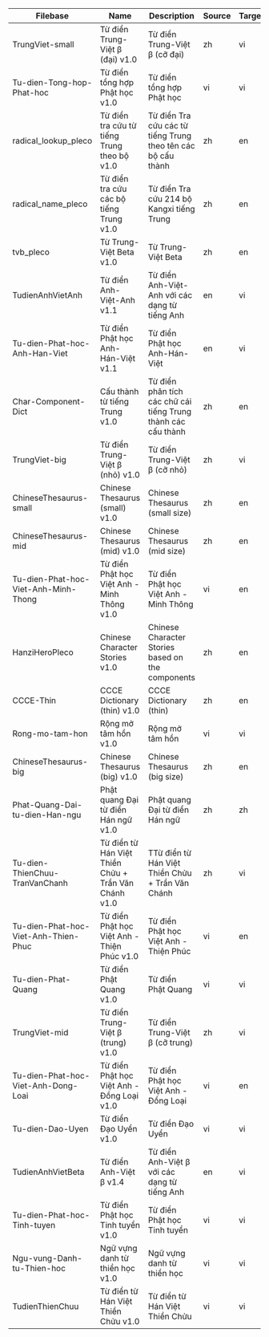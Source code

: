 | Filebase | Name | Description | Source | Target | Owner/Editor | URL | Version | Definitions | dictd.zip | dsl.dz | epub | kobo.zip | mobi | stardict.zip | yomitan.zip
| --- | --- | --- | --- | --- | --- | --- | --- | --- | --- | --- | --- | --- | --- | --- | --- |
| TrungViet-small | Từ điển Trung-Việt β (đại) v1.0 | Từ điển Trung-Việt β (cỡ đại) | zh | vi |  | https://github.com/catusphan/dictionary | 1.0 | 78157 | [Download](https://github.com/catusf/tudien/releases/tag/v3.0/TrungViet-small.dictd.zip) | [Download](https://github.com/catusf/tudien/releases/tag/v3.0/TrungViet-small.dsl.dz) | [Download](https://github.com/catusf/tudien/releases/tag/v3.0/TrungViet-small.epub) | [Download](https://github.com/catusf/tudien/releases/tag/v3.0/TrungViet-small.kobo.zip) | [Download](https://github.com/catusf/tudien/releases/tag/v3.0/TrungViet-small.mobi) | [Download](https://github.com/catusf/tudien/releases/tag/v3.0/TrungViet-small.stardict.zip) | [Download](https://github.com/catusf/tudien/releases/tag/v3.0/TrungViet-small.yomitan.zip) |
| Tu-dien-Tong-hop-Phat-hoc | Từ điển tổng hợp Phật học v1.0 | Từ điển tổng hợp Phật học | vi | vi |  | https://github.com/catusphan/dictionary | 1.0 | 49569 | [Download](https://github.com/catusf/tudien/releases/tag/v3.0/Tu-dien-Tong-hop-Phat-hoc.dictd.zip) | [Download](https://github.com/catusf/tudien/releases/tag/v3.0/Tu-dien-Tong-hop-Phat-hoc.dsl.dz) | [Download](https://github.com/catusf/tudien/releases/tag/v3.0/Tu-dien-Tong-hop-Phat-hoc.epub) | [Download](https://github.com/catusf/tudien/releases/tag/v3.0/Tu-dien-Tong-hop-Phat-hoc.kobo.zip) | [Download](https://github.com/catusf/tudien/releases/tag/v3.0/Tu-dien-Tong-hop-Phat-hoc.mobi) | [Download](https://github.com/catusf/tudien/releases/tag/v3.0/Tu-dien-Tong-hop-Phat-hoc.stardict.zip) | [Download](https://github.com/catusf/tudien/releases/tag/v3.0/Tu-dien-Tong-hop-Phat-hoc.yomitan.zip) |
| radical_lookup_pleco | Từ điển tra cứu từ tiếng Trung theo bộ v1.0 | Từ điển Tra cứu các từ tiếng Trung theo tên các bộ cấu thành | zh | en |  | https://github.com/catusphan/dictionary | 1.0 | 265984 | [Download](https://github.com/catusf/tudien/releases/tag/v3.0/radical_lookup_pleco.dictd.zip) | [Download](https://github.com/catusf/tudien/releases/tag/v3.0/radical_lookup_pleco.dsl.dz) | [Download](https://github.com/catusf/tudien/releases/tag/v3.0/radical_lookup_pleco.epub) | [Download](https://github.com/catusf/tudien/releases/tag/v3.0/radical_lookup_pleco.kobo.zip) | [Download](https://github.com/catusf/tudien/releases/tag/v3.0/radical_lookup_pleco.mobi) | [Download](https://github.com/catusf/tudien/releases/tag/v3.0/radical_lookup_pleco.stardict.zip) | [Download](https://github.com/catusf/tudien/releases/tag/v3.0/radical_lookup_pleco.yomitan.zip) |
| radical_name_pleco | Từ điển tra cứu các bộ tiếng Trung v1.0 | Từ điển Tra cứu 214 bộ Kangxi tiếng Trung | zh | en |  | https://github.com/catusphan/dictionary | 1.0 | 789 | [Download](https://github.com/catusf/tudien/releases/tag/v3.0/radical_name_pleco.dictd.zip) | [Download](https://github.com/catusf/tudien/releases/tag/v3.0/radical_name_pleco.dsl.dz) | [Download](https://github.com/catusf/tudien/releases/tag/v3.0/radical_name_pleco.epub) | [Download](https://github.com/catusf/tudien/releases/tag/v3.0/radical_name_pleco.kobo.zip) | [Download](https://github.com/catusf/tudien/releases/tag/v3.0/radical_name_pleco.mobi) | [Download](https://github.com/catusf/tudien/releases/tag/v3.0/radical_name_pleco.stardict.zip) | [Download](https://github.com/catusf/tudien/releases/tag/v3.0/radical_name_pleco.yomitan.zip) |
| tvb_pleco | Từ Trung-Việt Beta v1.0 | Từ Trung-Việt Beta | zh | en |  | https://github.com/catusphan/dictionary | 1.0 | 78157 | [Download](https://github.com/catusf/tudien/releases/tag/v3.0/tvb_pleco.dictd.zip) | [Download](https://github.com/catusf/tudien/releases/tag/v3.0/tvb_pleco.dsl.dz) | [Download](https://github.com/catusf/tudien/releases/tag/v3.0/tvb_pleco.epub) | [Download](https://github.com/catusf/tudien/releases/tag/v3.0/tvb_pleco.kobo.zip) | [Download](https://github.com/catusf/tudien/releases/tag/v3.0/tvb_pleco.mobi) | [Download](https://github.com/catusf/tudien/releases/tag/v3.0/tvb_pleco.stardict.zip) | [Download](https://github.com/catusf/tudien/releases/tag/v3.0/tvb_pleco.yomitan.zip) |
| TudienAnhVietAnh | Từ điển Anh-Việt-Anh v1.1 | Từ điển Anh-Việt-Anh với các dạng từ tiếng Anh | en | vi |  | https://github.com/catusphan/dictionary | 1.1 | 148214 | [Download](https://github.com/catusf/tudien/releases/tag/v3.0/TudienAnhVietAnh.dictd.zip) | [Download](https://github.com/catusf/tudien/releases/tag/v3.0/TudienAnhVietAnh.dsl.dz) | [Download](https://github.com/catusf/tudien/releases/tag/v3.0/TudienAnhVietAnh.epub) | [Download](https://github.com/catusf/tudien/releases/tag/v3.0/TudienAnhVietAnh.kobo.zip) | [Download](https://github.com/catusf/tudien/releases/tag/v3.0/TudienAnhVietAnh.mobi) | [Download](https://github.com/catusf/tudien/releases/tag/v3.0/TudienAnhVietAnh.stardict.zip) | [Download](https://github.com/catusf/tudien/releases/tag/v3.0/TudienAnhVietAnh.yomitan.zip) |
| Tu-dien-Phat-hoc-Anh-Han-Viet | Từ điển Phật học Anh-Hán-Việt v1.1 | Từ điển Phật học Anh-Hán-Việt | en | vi |  | https://github.com/catusphan/dictionary | 1.1 | 3914 | [Download](https://github.com/catusf/tudien/releases/tag/v3.0/Tu-dien-Phat-hoc-Anh-Han-Viet.dictd.zip) | [Download](https://github.com/catusf/tudien/releases/tag/v3.0/Tu-dien-Phat-hoc-Anh-Han-Viet.dsl.dz) | [Download](https://github.com/catusf/tudien/releases/tag/v3.0/Tu-dien-Phat-hoc-Anh-Han-Viet.epub) | [Download](https://github.com/catusf/tudien/releases/tag/v3.0/Tu-dien-Phat-hoc-Anh-Han-Viet.kobo.zip) | [Download](https://github.com/catusf/tudien/releases/tag/v3.0/Tu-dien-Phat-hoc-Anh-Han-Viet.mobi) | [Download](https://github.com/catusf/tudien/releases/tag/v3.0/Tu-dien-Phat-hoc-Anh-Han-Viet.stardict.zip) | [Download](https://github.com/catusf/tudien/releases/tag/v3.0/Tu-dien-Phat-hoc-Anh-Han-Viet.yomitan.zip) |
| Char-Component-Dict | Cấu thành từ tiếng Trung v1.0 | Từ điển phân tích các chữ cái tiếng Trung thành các cấu thành | zh | en |  | https://github.com/catusphan/dictionary | 1.0 | 9145 | [Download](https://github.com/catusf/tudien/releases/tag/v3.0/Char-Component-Dict.dictd.zip) | [Download](https://github.com/catusf/tudien/releases/tag/v3.0/Char-Component-Dict.dsl.dz) | [Download](https://github.com/catusf/tudien/releases/tag/v3.0/Char-Component-Dict.epub) | [Download](https://github.com/catusf/tudien/releases/tag/v3.0/Char-Component-Dict.kobo.zip) | [Download](https://github.com/catusf/tudien/releases/tag/v3.0/Char-Component-Dict.mobi) | [Download](https://github.com/catusf/tudien/releases/tag/v3.0/Char-Component-Dict.stardict.zip) | [Download](https://github.com/catusf/tudien/releases/tag/v3.0/Char-Component-Dict.yomitan.zip) |
| TrungViet-big | Từ điển Trung-Việt β (nhỏ) v1.0 | Từ điển Trung-Việt β (cỡ nhỏ) | zh | vi |  | https://github.com/catusphan/dictionary | 1.0 | 78157 | [Download](https://github.com/catusf/tudien/releases/tag/v3.0/TrungViet-big.dictd.zip) | [Download](https://github.com/catusf/tudien/releases/tag/v3.0/TrungViet-big.dsl.dz) | [Download](https://github.com/catusf/tudien/releases/tag/v3.0/TrungViet-big.epub) | [Download](https://github.com/catusf/tudien/releases/tag/v3.0/TrungViet-big.kobo.zip) | [Download](https://github.com/catusf/tudien/releases/tag/v3.0/TrungViet-big.mobi) | [Download](https://github.com/catusf/tudien/releases/tag/v3.0/TrungViet-big.stardict.zip) | [Download](https://github.com/catusf/tudien/releases/tag/v3.0/TrungViet-big.yomitan.zip) |
| ChineseThesaurus-small | Chinese Thesaurus (small) v1.0 | Chinese Thesaurus (small size) | zh | en |  | https://github.com/catusphan/dictionary | 1.0 | 50129 | [Download](https://github.com/catusf/tudien/releases/tag/v3.0/ChineseThesaurus-small.dictd.zip) | [Download](https://github.com/catusf/tudien/releases/tag/v3.0/ChineseThesaurus-small.dsl.dz) | [Download](https://github.com/catusf/tudien/releases/tag/v3.0/ChineseThesaurus-small.epub) | [Download](https://github.com/catusf/tudien/releases/tag/v3.0/ChineseThesaurus-small.kobo.zip) | [Download](https://github.com/catusf/tudien/releases/tag/v3.0/ChineseThesaurus-small.mobi) | [Download](https://github.com/catusf/tudien/releases/tag/v3.0/ChineseThesaurus-small.stardict.zip) | [Download](https://github.com/catusf/tudien/releases/tag/v3.0/ChineseThesaurus-small.yomitan.zip) |
| ChineseThesaurus-mid | Chinese Thesaurus (mid) v1.0 | Chinese Thesaurus (mid size) | zh | en |  | https://github.com/catusphan/dictionary | 1.0 | 50129 | [Download](https://github.com/catusf/tudien/releases/tag/v3.0/ChineseThesaurus-mid.dictd.zip) | [Download](https://github.com/catusf/tudien/releases/tag/v3.0/ChineseThesaurus-mid.dsl.dz) | [Download](https://github.com/catusf/tudien/releases/tag/v3.0/ChineseThesaurus-mid.epub) | [Download](https://github.com/catusf/tudien/releases/tag/v3.0/ChineseThesaurus-mid.kobo.zip) | [Download](https://github.com/catusf/tudien/releases/tag/v3.0/ChineseThesaurus-mid.mobi) | [Download](https://github.com/catusf/tudien/releases/tag/v3.0/ChineseThesaurus-mid.stardict.zip) | [Download](https://github.com/catusf/tudien/releases/tag/v3.0/ChineseThesaurus-mid.yomitan.zip) |
| Tu-dien-Phat-hoc-Viet-Anh-Minh-Thong | Từ điển Phật học Việt Anh - Minh Thông v1.0 | Từ điển Phật học Việt Anh - Minh Thông | vi | en |  | https://github.com/catusphan/dictionary | 1.0 | 9113 | [Download](https://github.com/catusf/tudien/releases/tag/v3.0/Tu-dien-Phat-hoc-Viet-Anh-Minh-Thong.dictd.zip) | [Download](https://github.com/catusf/tudien/releases/tag/v3.0/Tu-dien-Phat-hoc-Viet-Anh-Minh-Thong.dsl.dz) | [Download](https://github.com/catusf/tudien/releases/tag/v3.0/Tu-dien-Phat-hoc-Viet-Anh-Minh-Thong.epub) | [Download](https://github.com/catusf/tudien/releases/tag/v3.0/Tu-dien-Phat-hoc-Viet-Anh-Minh-Thong.kobo.zip) | [Download](https://github.com/catusf/tudien/releases/tag/v3.0/Tu-dien-Phat-hoc-Viet-Anh-Minh-Thong.mobi) | [Download](https://github.com/catusf/tudien/releases/tag/v3.0/Tu-dien-Phat-hoc-Viet-Anh-Minh-Thong.stardict.zip) | [Download](https://github.com/catusf/tudien/releases/tag/v3.0/Tu-dien-Phat-hoc-Viet-Anh-Minh-Thong.yomitan.zip) |
| HanziHeroPleco | Chinese Character Stories v1.0 | Chinese Character Stories based on the components | zh | en |  | https://github.com/catusphan/dictionary | 1.0 | 3300 | [Download](https://github.com/catusf/tudien/releases/tag/v3.0/HanziHeroPleco.dictd.zip) | [Download](https://github.com/catusf/tudien/releases/tag/v3.0/HanziHeroPleco.dsl.dz) | [Download](https://github.com/catusf/tudien/releases/tag/v3.0/HanziHeroPleco.epub) | [Download](https://github.com/catusf/tudien/releases/tag/v3.0/HanziHeroPleco.kobo.zip) | [Download](https://github.com/catusf/tudien/releases/tag/v3.0/HanziHeroPleco.mobi) | [Download](https://github.com/catusf/tudien/releases/tag/v3.0/HanziHeroPleco.stardict.zip) | [Download](https://github.com/catusf/tudien/releases/tag/v3.0/HanziHeroPleco.yomitan.zip) |
| CCCE-Thin | CCCE Dictionary (thin) v1.0 | CCCE Dictionary (thin) | zh | en |  | https://github.com/catusphan/dictionary | 1.0 | 107334 | [Download](https://github.com/catusf/tudien/releases/tag/v3.0/CCCE-Thin.dictd.zip) | [Download](https://github.com/catusf/tudien/releases/tag/v3.0/CCCE-Thin.dsl.dz) | [Download](https://github.com/catusf/tudien/releases/tag/v3.0/CCCE-Thin.epub) | [Download](https://github.com/catusf/tudien/releases/tag/v3.0/CCCE-Thin.kobo.zip) | [Download](https://github.com/catusf/tudien/releases/tag/v3.0/CCCE-Thin.mobi) | [Download](https://github.com/catusf/tudien/releases/tag/v3.0/CCCE-Thin.stardict.zip) | [Download](https://github.com/catusf/tudien/releases/tag/v3.0/CCCE-Thin.yomitan.zip) |
| Rong-mo-tam-hon | Rộng mở tâm hồn v1.0 | Rộng mở tâm hồn | vi | vi |  | https://github.com/catusphan/dictionary | 1.0 | 1347 | [Download](https://github.com/catusf/tudien/releases/tag/v3.0/Rong-mo-tam-hon.dictd.zip) | [Download](https://github.com/catusf/tudien/releases/tag/v3.0/Rong-mo-tam-hon.dsl.dz) | [Download](https://github.com/catusf/tudien/releases/tag/v3.0/Rong-mo-tam-hon.epub) | [Download](https://github.com/catusf/tudien/releases/tag/v3.0/Rong-mo-tam-hon.kobo.zip) | [Download](https://github.com/catusf/tudien/releases/tag/v3.0/Rong-mo-tam-hon.mobi) | [Download](https://github.com/catusf/tudien/releases/tag/v3.0/Rong-mo-tam-hon.stardict.zip) | [Download](https://github.com/catusf/tudien/releases/tag/v3.0/Rong-mo-tam-hon.yomitan.zip) |
| ChineseThesaurus-big | Chinese Thesaurus (big) v1.0 | Chinese Thesaurus (big size) | zh | en |  | https://github.com/catusphan/dictionary | 1.0 | 50129 | [Download](https://github.com/catusf/tudien/releases/tag/v3.0/ChineseThesaurus-big.dictd.zip) | [Download](https://github.com/catusf/tudien/releases/tag/v3.0/ChineseThesaurus-big.dsl.dz) | [Download](https://github.com/catusf/tudien/releases/tag/v3.0/ChineseThesaurus-big.epub) | [Download](https://github.com/catusf/tudien/releases/tag/v3.0/ChineseThesaurus-big.kobo.zip) | [Download](https://github.com/catusf/tudien/releases/tag/v3.0/ChineseThesaurus-big.mobi) | [Download](https://github.com/catusf/tudien/releases/tag/v3.0/ChineseThesaurus-big.stardict.zip) | [Download](https://github.com/catusf/tudien/releases/tag/v3.0/ChineseThesaurus-big.yomitan.zip) |
| Phat-Quang-Dai-tu-dien-Han-ngu | Phật quang Đại từ điển Hán ngữ v1.0 | Phật quang Đại từ điển Hán ngữ | zh | zh |  | https://github.com/catusphan/dictionary | 1.0 | 22899 | [Download](https://github.com/catusf/tudien/releases/tag/v3.0/Phat-Quang-Dai-tu-dien-Han-ngu.dictd.zip) | [Download](https://github.com/catusf/tudien/releases/tag/v3.0/Phat-Quang-Dai-tu-dien-Han-ngu.dsl.dz) | [Download](https://github.com/catusf/tudien/releases/tag/v3.0/Phat-Quang-Dai-tu-dien-Han-ngu.epub) | [Download](https://github.com/catusf/tudien/releases/tag/v3.0/Phat-Quang-Dai-tu-dien-Han-ngu.kobo.zip) | [Download](https://github.com/catusf/tudien/releases/tag/v3.0/Phat-Quang-Dai-tu-dien-Han-ngu.mobi) | [Download](https://github.com/catusf/tudien/releases/tag/v3.0/Phat-Quang-Dai-tu-dien-Han-ngu.stardict.zip) | [Download](https://github.com/catusf/tudien/releases/tag/v3.0/Phat-Quang-Dai-tu-dien-Han-ngu.yomitan.zip) |
| Tu-dien-ThienChuu-TranVanChanh | Từ điển từ Hán Việt Thiền Chửu + Trần Văn Chánh v1.0 | TTừ điển từ Hán Việt Thiền Chửu + Trần Văn Chánh | zh | vi |  | https://github.com/catusphan/dictionary | 1.0 | 22030 | [Download](https://github.com/catusf/tudien/releases/tag/v3.0/Tu-dien-ThienChuu-TranVanChanh.dictd.zip) | [Download](https://github.com/catusf/tudien/releases/tag/v3.0/Tu-dien-ThienChuu-TranVanChanh.dsl.dz) | [Download](https://github.com/catusf/tudien/releases/tag/v3.0/Tu-dien-ThienChuu-TranVanChanh.epub) | [Download](https://github.com/catusf/tudien/releases/tag/v3.0/Tu-dien-ThienChuu-TranVanChanh.kobo.zip) | [Download](https://github.com/catusf/tudien/releases/tag/v3.0/Tu-dien-ThienChuu-TranVanChanh.mobi) | [Download](https://github.com/catusf/tudien/releases/tag/v3.0/Tu-dien-ThienChuu-TranVanChanh.stardict.zip) | [Download](https://github.com/catusf/tudien/releases/tag/v3.0/Tu-dien-ThienChuu-TranVanChanh.yomitan.zip) |
| Tu-dien-Phat-hoc-Viet-Anh-Thien-Phuc | Từ điển Phật học Việt Anh - Thiện Phúc v1.0 | Từ điển Phật học Việt Anh - Thiện Phúc | vi | en |  | https://github.com/catusphan/dictionary | 1.0 | 24767 | [Download](https://github.com/catusf/tudien/releases/tag/v3.0/Tu-dien-Phat-hoc-Viet-Anh-Thien-Phuc.dictd.zip) | [Download](https://github.com/catusf/tudien/releases/tag/v3.0/Tu-dien-Phat-hoc-Viet-Anh-Thien-Phuc.dsl.dz) | [Download](https://github.com/catusf/tudien/releases/tag/v3.0/Tu-dien-Phat-hoc-Viet-Anh-Thien-Phuc.epub) | [Download](https://github.com/catusf/tudien/releases/tag/v3.0/Tu-dien-Phat-hoc-Viet-Anh-Thien-Phuc.kobo.zip) | [Download](https://github.com/catusf/tudien/releases/tag/v3.0/Tu-dien-Phat-hoc-Viet-Anh-Thien-Phuc.mobi) | [Download](https://github.com/catusf/tudien/releases/tag/v3.0/Tu-dien-Phat-hoc-Viet-Anh-Thien-Phuc.stardict.zip) | [Download](https://github.com/catusf/tudien/releases/tag/v3.0/Tu-dien-Phat-hoc-Viet-Anh-Thien-Phuc.yomitan.zip) |
| Tu-dien-Phat-Quang | Từ điển Phật Quang v1.0 | Từ điển Phật Quang | vi | vi |  | https://github.com/catusphan/dictionary | 1.0 | 16973 | [Download](https://github.com/catusf/tudien/releases/tag/v3.0/Tu-dien-Phat-Quang.dictd.zip) | [Download](https://github.com/catusf/tudien/releases/tag/v3.0/Tu-dien-Phat-Quang.dsl.dz) | [Download](https://github.com/catusf/tudien/releases/tag/v3.0/Tu-dien-Phat-Quang.epub) | [Download](https://github.com/catusf/tudien/releases/tag/v3.0/Tu-dien-Phat-Quang.kobo.zip) | [Download](https://github.com/catusf/tudien/releases/tag/v3.0/Tu-dien-Phat-Quang.mobi) | [Download](https://github.com/catusf/tudien/releases/tag/v3.0/Tu-dien-Phat-Quang.stardict.zip) | [Download](https://github.com/catusf/tudien/releases/tag/v3.0/Tu-dien-Phat-Quang.yomitan.zip) |
| TrungViet-mid | Từ điển Trung-Việt β (trung) v1.0 | Từ điển Trung-Việt β (cỡ trung) | zh | vi |  | https://github.com/catusphan/dictionary | 1.0 | 78157 | [Download](https://github.com/catusf/tudien/releases/tag/v3.0/TrungViet-mid.dictd.zip) | [Download](https://github.com/catusf/tudien/releases/tag/v3.0/TrungViet-mid.dsl.dz) | [Download](https://github.com/catusf/tudien/releases/tag/v3.0/TrungViet-mid.epub) | [Download](https://github.com/catusf/tudien/releases/tag/v3.0/TrungViet-mid.kobo.zip) | [Download](https://github.com/catusf/tudien/releases/tag/v3.0/TrungViet-mid.mobi) | [Download](https://github.com/catusf/tudien/releases/tag/v3.0/TrungViet-mid.stardict.zip) | [Download](https://github.com/catusf/tudien/releases/tag/v3.0/TrungViet-mid.yomitan.zip) |
| Tu-dien-Phat-hoc-Viet-Anh-Dong-Loai | Từ điển Phật học Việt Anh - Đồng Loại v1.0 | Từ điển Phật học Việt Anh - Đồng Loại | vi | en |  | https://github.com/catusphan/dictionary | 1.0 | 7847 | [Download](https://github.com/catusf/tudien/releases/tag/v3.0/Tu-dien-Phat-hoc-Viet-Anh-Dong-Loai.dictd.zip) | [Download](https://github.com/catusf/tudien/releases/tag/v3.0/Tu-dien-Phat-hoc-Viet-Anh-Dong-Loai.dsl.dz) | [Download](https://github.com/catusf/tudien/releases/tag/v3.0/Tu-dien-Phat-hoc-Viet-Anh-Dong-Loai.epub) | [Download](https://github.com/catusf/tudien/releases/tag/v3.0/Tu-dien-Phat-hoc-Viet-Anh-Dong-Loai.kobo.zip) | [Download](https://github.com/catusf/tudien/releases/tag/v3.0/Tu-dien-Phat-hoc-Viet-Anh-Dong-Loai.mobi) | [Download](https://github.com/catusf/tudien/releases/tag/v3.0/Tu-dien-Phat-hoc-Viet-Anh-Dong-Loai.stardict.zip) | [Download](https://github.com/catusf/tudien/releases/tag/v3.0/Tu-dien-Phat-hoc-Viet-Anh-Dong-Loai.yomitan.zip) |
| Tu-dien-Dao-Uyen | Từ điển Đạo Uyển v1.0 | Từ điển Đạo Uyển | vi | vi |  | https://github.com/catusphan/dictionary | 1.0 | 3262 | [Download](https://github.com/catusf/tudien/releases/tag/v3.0/Tu-dien-Dao-Uyen.dictd.zip) | [Download](https://github.com/catusf/tudien/releases/tag/v3.0/Tu-dien-Dao-Uyen.dsl.dz) | [Download](https://github.com/catusf/tudien/releases/tag/v3.0/Tu-dien-Dao-Uyen.epub) | [Download](https://github.com/catusf/tudien/releases/tag/v3.0/Tu-dien-Dao-Uyen.kobo.zip) | [Download](https://github.com/catusf/tudien/releases/tag/v3.0/Tu-dien-Dao-Uyen.mobi) | [Download](https://github.com/catusf/tudien/releases/tag/v3.0/Tu-dien-Dao-Uyen.stardict.zip) | [Download](https://github.com/catusf/tudien/releases/tag/v3.0/Tu-dien-Dao-Uyen.yomitan.zip) |
| TudienAnhVietBeta | Từ điển Anh-Việt β v1.4 | Từ điển Anh-Việt β với các dạng từ tiếng Anh | en | vi |  | https://github.com/catusphan/dictionary | 1.4 | 106059 | [Download](https://github.com/catusf/tudien/releases/tag/v3.0/TudienAnhVietBeta.dictd.zip) | [Download](https://github.com/catusf/tudien/releases/tag/v3.0/TudienAnhVietBeta.dsl.dz) | [Download](https://github.com/catusf/tudien/releases/tag/v3.0/TudienAnhVietBeta.epub) | [Download](https://github.com/catusf/tudien/releases/tag/v3.0/TudienAnhVietBeta.kobo.zip) | [Download](https://github.com/catusf/tudien/releases/tag/v3.0/TudienAnhVietBeta.mobi) | [Download](https://github.com/catusf/tudien/releases/tag/v3.0/TudienAnhVietBeta.stardict.zip) | [Download](https://github.com/catusf/tudien/releases/tag/v3.0/TudienAnhVietBeta.yomitan.zip) |
| Tu-dien-Phat-hoc-Tinh-tuyen | Từ điển Phật học Tinh tuyển v1.0 | Từ điển Phật học Tinh tuyển | vi | vi |  | https://github.com/catusphan/dictionary | 1.0 | 2918 | [Download](https://github.com/catusf/tudien/releases/tag/v3.0/Tu-dien-Phat-hoc-Tinh-tuyen.dictd.zip) | [Download](https://github.com/catusf/tudien/releases/tag/v3.0/Tu-dien-Phat-hoc-Tinh-tuyen.dsl.dz) | [Download](https://github.com/catusf/tudien/releases/tag/v3.0/Tu-dien-Phat-hoc-Tinh-tuyen.epub) | [Download](https://github.com/catusf/tudien/releases/tag/v3.0/Tu-dien-Phat-hoc-Tinh-tuyen.kobo.zip) | [Download](https://github.com/catusf/tudien/releases/tag/v3.0/Tu-dien-Phat-hoc-Tinh-tuyen.mobi) | [Download](https://github.com/catusf/tudien/releases/tag/v3.0/Tu-dien-Phat-hoc-Tinh-tuyen.stardict.zip) | [Download](https://github.com/catusf/tudien/releases/tag/v3.0/Tu-dien-Phat-hoc-Tinh-tuyen.yomitan.zip) |
| Ngu-vung-Danh-tu-Thien-hoc | Ngữ vựng danh từ thiền học v1.0 | Ngữ vựng danh từ thiền học | vi | vi |  | https://github.com/catusphan/dictionary | 1.0 | 302 | [Download](https://github.com/catusf/tudien/releases/tag/v3.0/Ngu-vung-Danh-tu-Thien-hoc.dictd.zip) | [Download](https://github.com/catusf/tudien/releases/tag/v3.0/Ngu-vung-Danh-tu-Thien-hoc.dsl.dz) | [Download](https://github.com/catusf/tudien/releases/tag/v3.0/Ngu-vung-Danh-tu-Thien-hoc.epub) | [Download](https://github.com/catusf/tudien/releases/tag/v3.0/Ngu-vung-Danh-tu-Thien-hoc.kobo.zip) | [Download](https://github.com/catusf/tudien/releases/tag/v3.0/Ngu-vung-Danh-tu-Thien-hoc.mobi) | [Download](https://github.com/catusf/tudien/releases/tag/v3.0/Ngu-vung-Danh-tu-Thien-hoc.stardict.zip) | [Download](https://github.com/catusf/tudien/releases/tag/v3.0/Ngu-vung-Danh-tu-Thien-hoc.yomitan.zip) |
| TudienThienChuu | Từ điển từ Hán Việt Thiền Chửu v1.0 | Từ điển từ Hán Việt Thiền Chửu | vi | vi |  | https://github.com/catusphan/dictionary | 1.0 | 9898 | [Download](https://github.com/catusf/tudien/releases/tag/v3.0/TudienThienChuu.dictd.zip) | [Download](https://github.com/catusf/tudien/releases/tag/v3.0/TudienThienChuu.dsl.dz) | [Download](https://github.com/catusf/tudien/releases/tag/v3.0/TudienThienChuu.epub) | [Download](https://github.com/catusf/tudien/releases/tag/v3.0/TudienThienChuu.kobo.zip) | [Download](https://github.com/catusf/tudien/releases/tag/v3.0/TudienThienChuu.mobi) | [Download](https://github.com/catusf/tudien/releases/tag/v3.0/TudienThienChuu.stardict.zip) | [Download](https://github.com/catusf/tudien/releases/tag/v3.0/TudienThienChuu.yomitan.zip) |